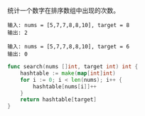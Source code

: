 统计一个数字在排序数组中出现的次数。

```
输入: nums = [5,7,7,8,8,10], target = 8
输出: 2
```

```
输入: nums = [5,7,7,8,8,10], target = 6
输出: 0
```

```GO
func search(nums []int, target int) int {
	hashtable := make(map[int]int)
	for i := 0; i < len(nums); i++ {
		hashtable[nums[i]]++
	}
	return hashtable[target]
}
```

